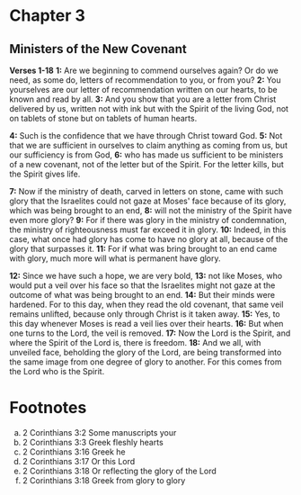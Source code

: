 # Chapter 3
## Ministers of the New Covenant
**Verses 1-18**
**1:** Are we beginning to commend ourselves again? Or do we need, as some do, letters of recommendation to you, or from you?
**2:** You yourselves are our letter of recommendation written on our hearts, to be known and read by all.
**3:** And you show that you are a letter from Christ delivered by us, written not with ink but with the Spirit of the living God, not on tablets of stone but on tablets of human hearts.

**4:** Such is the confidence that we have through Christ toward God.
**5:** Not that we are sufficient in ourselves to claim anything as coming from us, but our sufficiency is from God,
**6:** who has made us sufficient to be ministers of a new covenant, not of the letter but of the Spirit. For the letter kills, but the Spirit gives life.

**7:** Now if the ministry of death, carved in letters on stone, came with such glory that the Israelites could not gaze at Moses' face because of its glory, which was being brought to an end,
**8:** will not the ministry of the Spirit have even more glory?
**9:** For if there was glory in the ministry of condemnation, the ministry of righteousness must far exceed it in glory.
**10:** Indeed, in this case, what once had glory has come to have no glory at all, because of the glory that surpasses it.
**11:** For if what was bring brought to an end came with glory, much more will what is permanent have glory.

**12:** Since we have such a hope, we are very bold,
**13:** not like Moses, who would put a veil over his face so that the Israelites might not gaze at the outcome of what was being brought to an end.
**14:** But their minds were hardened. For to this day, when they read the old covenant, that same veil remains unlifted, because only through Christ is it taken away.
**15:** Yes, to this day whenever Moses is read a veil lies over their hearts.
**16:** But when one turns to the Lord, the veil is removed.
**17:** Now the Lord is the Spirit, and where the Spirit of the Lord is, there is freedom.
**18:** And we all, with unveiled face, beholding the glory of the Lord, are being transformed into the same image from one degree of glory to another. For this comes from the Lord who is the Spirit.

# Footnotes
<ol type='a'>
	<li>2 Corinthians 3:2 Some manuscripts your</li>
	<li>2 Corinthians 3:3 Greek fleshly hearts</li>
	<li>2 Corinthians 3:16 Greek he</li>
	<li>2 Corinthians 3:17 Or this Lord</li>
	<li>2 Corinthians 3:18 Or reflecting the glory of the Lord</li>
	<li>2 Corinthians 3:18 Greek from glory to glory</li>
</ol>
